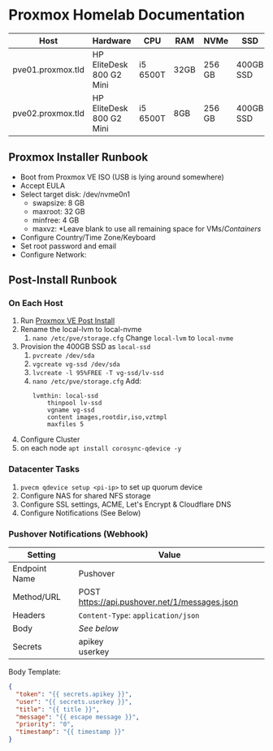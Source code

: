 # Proxmox Homelab Documentation

| **Host**          | **Hardware**             | **CPU**  | **RAM** | **NVMe** | **SSD**   |
| ----------------- | ------------------------ | -------- | ------- | -------- | --------- |
| pve01.proxmox.tld | HP EliteDesk 800 G2 Mini | i5 6500T | 32GB    | 256 GB   | 400GB SSD |
| pve02.proxmox.tld | HP EliteDesk 800 G2 Mini | i5 6500T | 8GB     | 256 GB   | 400GB SSD |


## Proxmox Installer Runbook
- Boot from Proxmox VE ISO (USB is lying around somewhere)
- Accept EULA
- Select target disk: /dev/nvme0n1
  - swapsize: 8 GB
  - maxroot: 32 GB
  - minfree: 4 GB
  - maxvz: *Leave blank to use all remaining space for VMs/*Containers*
- Configure Country/Time Zone/Keyboard
- Set root password and email
- Configure Network:

## Post-Install Runbook

### On Each Host
1. Run [Proxmox VE Post Install](https://community-scripts.github.io/ProxmoxVE/scripts?id=post-pve-install)
2. Rename the local-lvm to local-nvme
   1. `nano /etc/pve/storage.cfg` Change `local-lvm` to `local-nvme`
3. Provision the 400GB SSD as `local-ssd`
    1. `pvcreate /dev/sda`
    2. `vgcreate vg-ssd /dev/sda`
    3. `lvcreate -l 95%FREE -T vg-ssd/lv-ssd`
    4. `nano /etc/pve/storage.cfg` Add:
       ```
       lvmthin: local-ssd
           thinpool lv-ssd
           vgname vg-ssd
           content images,rootdir,iso,vztmpl
           maxfiles 5
       ```
4. Configure Cluster
5. on each node `apt install corosync-qdevice -y`

### Datacenter Tasks
1. `pvecm qdevice setup <pi-ip>` to set up quorum device
2. Configure NAS for shared NFS storage
3. Configure SSL settings, ACME, Let's Encrypt & Cloudflare DNS
4. Configure Notifications (See Below)

### Pushover Notifications (Webhook)

| Setting       | Value                                         |
| ------------- | --------------------------------------------- |
| Endpoint Name | Pushover                                      |
| Method/URL    | POST https://api.pushover.net/1/messages.json |
| Headers       | `Content-Type`: `application/json`            |
| Body          | *See below*                                   |
| Secrets       | apikey <br> userkey                           |
 
Body Template:
```json
{
  "token": "{{ secrets.apikey }}",
  "user": "{{ secrets.userkey }}",
  "title": "{{ title }}",
  "message": "{{ escape message }}",
  "priority": "0",
  "timestamp": "{{ timestamp }}"
}
```